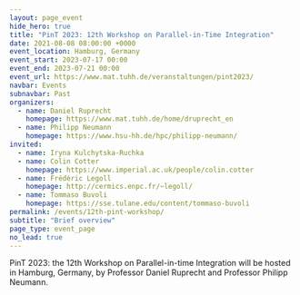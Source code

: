 ```yaml
---
layout: page_event
hide_hero: true
title: "PinT 2023: 12th Workshop on Parallel-in-Time Integration"
date: 2021-08-08 08:00:00 +0000
event_location: Hamburg, Germany
event_start: 2023-07-17 00:00
event_end: 2023-07-21 00:00
event_url: https://www.mat.tuhh.de/veranstaltungen/pint2023/
navbar: Events
subnavbar: Past
organizers:
  - name: Daniel Ruprecht
    homepage: https://www.mat.tuhh.de/home/druprecht_en
  - name: Philipp Neumann
    homepage: https://www.hsu-hh.de/hpc/philipp-neumann/
invited:
  - name: Iryna Kulchytska-Ruchka
  - name: Colin Cotter
    homepage: https://www.imperial.ac.uk/people/colin.cotter
  - name: Frédéric Legoll
    homepage: http://cermics.enpc.fr/~legoll/
  - name: Tommaso Buvoli
    homepage: https://sse.tulane.edu/content/tommaso-buvoli
permalink: /events/12th-pint-workshop/
subtitle: "Brief overview"
page_type: event_page
no_lead: true
---
```


PinT 2023: the 12th Workshop on Parallel-in-time Integration will be hosted in Hamburg, Germany, by Professor Daniel Ruprecht and Professor Philipp Neumann.



